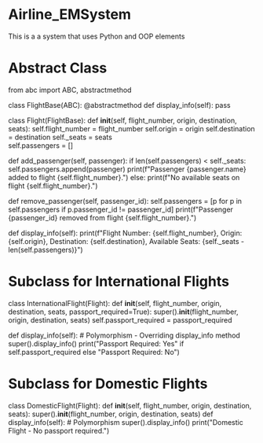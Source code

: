 # Airline_EMSystem
This is a a system that uses Python and OOP elements 

# Abstract Class
from abc import ABC, abstractmethod

class FlightBase(ABC):
    @abstractmethod
    def display_info(self):
        pass

class Flight(FlightBase):
    def __init__(self, flight_number, origin, destination, seats):
        self.flight_number = flight_number
        self.origin = origin
        self.destination = destination
        self._seats = seats   
        self.passengers = []

def add_passenger(self, passenger):
        if len(self.passengers) < self._seats:
            self.passengers.append(passenger)
            print(f"Passenger {passenger.name} added to flight {self.flight_number}.")
        else:
            print(f"No available seats on flight {self.flight_number}.")

 def remove_passenger(self, passenger_id):
        self.passengers = [p for p in self.passengers if p.passenger_id != passenger_id]
        print(f"Passenger {passenger_id} removed from flight {self.flight_number}.")

def display_info(self):
        print(f"Flight Number: {self.flight_number}, Origin: {self.origin}, Destination: {self.destination}, Available Seats: {self._seats - len(self.passengers)}")


# Subclass for International Flights
class InternationalFlight(Flight):
    def __init__(self, flight_number, origin, destination, seats, passport_required=True):
        super().__init__(flight_number, origin, destination, seats)
        self.passport_required = passport_required

def display_info(self):  # Polymorphism - Overriding display_info method
        super().display_info()
        print("Passport Required: Yes" if self.passport_required else "Passport Required: No")

# Subclass for Domestic Flights
class DomesticFlight(Flight):
    def __init__(self, flight_number, origin, destination, seats):
        super().__init__(flight_number, origin, destination, seats)
    def display_info(self):  # Polymorphism
        super().display_info()
        print("Domestic Flight - No passport required.")
